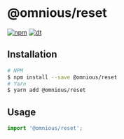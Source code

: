 # @omnious/reset

[![npm][npm]][npm-url]
[![dt][dt]][npm-url]

## Installation

```bash
# NPM
$ npm install --save @omnious/reset
# Yarn
$ yarn add @omnious/reset
```

## Usage

```js
import '@omnious/reset';
```

[npm]: https://img.shields.io/npm/v/@omnious/ui.svg
[npm-url]: https://www.npmjs.com/package/@omnious/ui
[dt]: https://img.shields.io/npm/dt/@omnious/ui.svg
